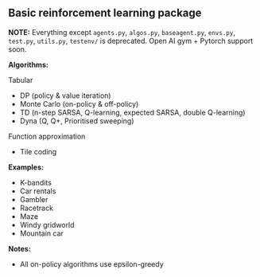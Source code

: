 ## Basic reinforcement learning package

**NOTE:**
Everything except `agents.py`, `algos.py`, `baseagent.py`, `envs.py`, `test.py`, `utils.py`, `testenv/` is deprecated.
Open AI gym + Pytorch support soon.

**Algorithms:**

Tabular
- DP (policy & value iteration)
- Monte Carlo (on-policy & off-policy)
- TD (n-step SARSA, Q-learning, expected SARSA, double Q-learning)
- Dyna (Q, Q+, Prioritised sweeping)

Function approximation
- Tile coding

**Examples:**
- K-bandits
- Car rentals
- Gambler
- Racetrack
- Maze
- Windy gridworld
- Mountain car

**Notes:**
- All on-policy algorithms use epsilon-greedy
